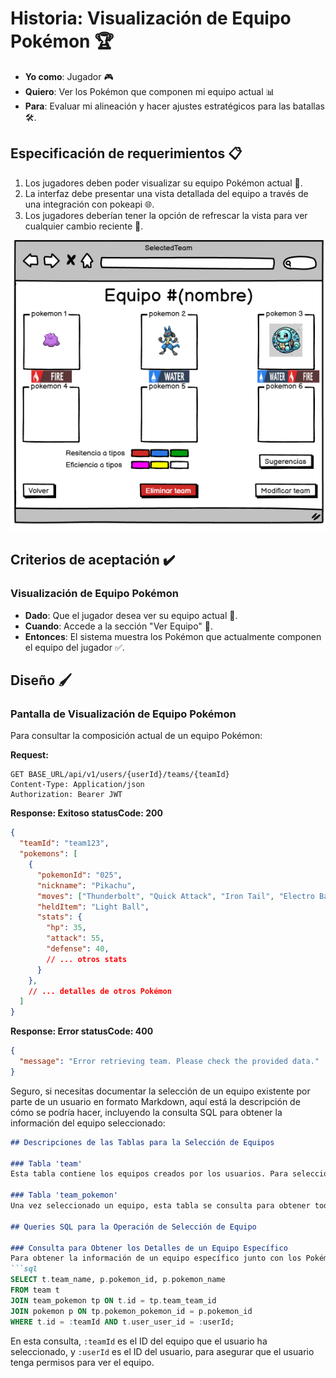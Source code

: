 # Historia: Visualización de Equipo Pokémon 🏆

- **Yo como**: Jugador 🎮
- **Quiero**: Ver los Pokémon que componen mi equipo actual 📊
- **Para**: Evaluar mi alineación y hacer ajustes estratégicos para las batallas 🛠️.

## Especificación de requerimientos 📋

1. Los jugadores deben poder visualizar su equipo Pokémon actual 🔄.
2. La interfaz debe presentar una vista detallada del equipo a través de una integración con pokeapi 🌐.
3. Los jugadores deberían tener la opción de refrescar la vista para 
ver cualquier cambio reciente 🔄.

![Alt text](../imagenes/seleccion.png)


## Criterios de aceptación ✔️

### Visualización de Equipo Pokémon

- **Dado**: Que el jugador desea ver su equipo actual 📝.
- **Cuando**: Accede a la sección "Ver Equipo" 💾.
- **Entonces**: El sistema muestra los Pokémon que actualmente componen el equipo del jugador ✅.

## Diseño 🖌️

### Pantalla de Visualización de Equipo Pokémon

Para consultar la composición actual de un equipo Pokémon:

**Request:**
```http
GET BASE_URL/api/v1/users/{userId}/teams/{teamId}
Content-Type: Application/json
Authorization: Bearer JWT
```

**Response: Exitoso statusCode: 200**
```json
{
  "teamId": "team123",
  "pokemons": [
    {
      "pokemonId": "025",
      "nickname": "Pikachu",
      "moves": ["Thunderbolt", "Quick Attack", "Iron Tail", "Electro Ball"],
      "heldItem": "Light Ball",
      "stats": {
        "hp": 35,
        "attack": 55,
        "defense": 40,
        // ... otros stats
      }
    },
    // ... detalles de otros Pokémon
  ]
}
```

**Response: Error statusCode: 400**
```json
{
  "message": "Error retrieving team. Please check the provided data."
}
```

Seguro, si necesitas documentar la selección de un equipo existente por parte de un usuario en formato Markdown, aquí está la descripción de cómo se podría hacer, incluyendo la consulta SQL para obtener la información del equipo seleccionado:

```markdown
## Descripciones de las Tablas para la Selección de Equipos

### Tabla 'team'
Esta tabla contiene los equipos creados por los usuarios. Para seleccionar un equipo, se consultará esta tabla para obtener los detalles del equipo correspondiente al ID del equipo.

### Tabla 'team_pokemon'
Una vez seleccionado un equipo, esta tabla se consulta para obtener todos los Pokémon que pertenecen al equipo. Se utiliza para mostrar el detalle completo del equipo.

## Queries SQL para la Operación de Selección de Equipo

### Consulta para Obtener los Detalles de un Equipo Específico
Para obtener la información de un equipo específico junto con los Pokémon asociados, la consulta SQL sería algo como esto:
```sql
SELECT t.team_name, p.pokemon_id, p.pokemon_name
FROM team t
JOIN team_pokemon tp ON t.id = tp.team_team_id
JOIN pokemon p ON tp.pokemon_pokemon_id = p.pokemon_id
WHERE t.id = :teamId AND t.user_user_id = :userId;
```
En esta consulta, `:teamId` es el ID del equipo que el usuario ha seleccionado, y `:userId` es el ID del usuario, para asegurar que el usuario tenga permisos para ver el equipo.
